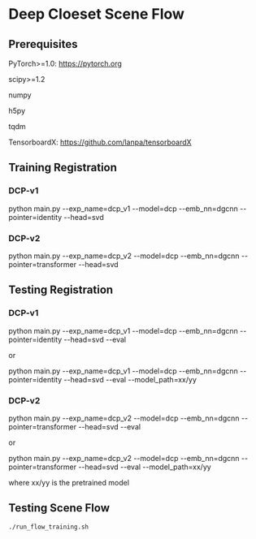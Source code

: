 # Deep Cloeset Scene Flow

## Prerequisites 
PyTorch>=1.0: https://pytorch.org

scipy>=1.2 

numpy

h5py

tqdm

TensorboardX: https://github.com/lanpa/tensorboardX

## Training Registration

### DCP-v1

python main.py --exp_name=dcp_v1 --model=dcp --emb_nn=dgcnn --pointer=identity --head=svd

### DCP-v2

python main.py --exp_name=dcp_v2 --model=dcp --emb_nn=dgcnn --pointer=transformer --head=svd

## Testing Registration

### DCP-v1

python main.py --exp_name=dcp_v1 --model=dcp --emb_nn=dgcnn --pointer=identity --head=svd --eval

or 

python main.py --exp_name=dcp_v1 --model=dcp --emb_nn=dgcnn --pointer=identity --head=svd --eval --model_path=xx/yy

### DCP-v2

python main.py --exp_name=dcp_v2 --model=dcp --emb_nn=dgcnn --pointer=transformer --head=svd --eval

or 

python main.py --exp_name=dcp_v2 --model=dcp --emb_nn=dgcnn --pointer=transformer --head=svd --eval --model_path=xx/yy

where xx/yy is the pretrained model


## Testing Scene Flow
```bash
./run_flow_training.sh
```
